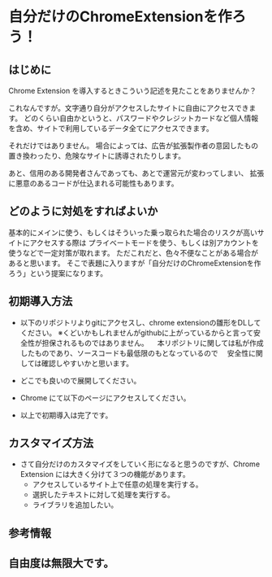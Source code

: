 
# 自分だけのChromeExtensionを作ろう！

## はじめに
Chrome Extension を導入するときこういう記述を見たことをありませんか？

これなんですが。文字通り自分がアクセスしたサイトに自由にアクセスできます。
どのくらい自由かというと、パスワードやクレジットカードなど個人情報を含め、サイトで利用しているデータ全てにアクセスできます。

それだけではありません。
場合によっては、広告が拡張製作者の意図したもの置き換わったり、危険なサイトに誘導されたりします。

あと、信用のある開発者さんであっても、あとで運営元が変わってしまい、
拡張に悪意のあるコードが仕込まれる可能性もあります。

## どのように対処をすればよいか
基本的にメインに使う、もしくはそういった乗っ取られた場合のリスクが高いサイトにアクセスする際は
プライベートモードを使う、もしくは別アカウントを使うなどで一定対策が取れます。
ただこれだと、色々不便なことがある場合があると思います。
そこで表題に入りますが「自分だけのChromeExtensionを作ろう」という提案になります。

## 初期導入方法
- 以下のリポジトリよりgitにアクセスし、chrome extensionの雛形をDLしてください。
※くどいかもしれませんがgithubに上がっているからと言って安全性が担保されるものではありません。
　本リポジトリに関しては私が作成したものであり、ソースコードも最低限のもとなっているので
　安全性に関しては確認しやすいかと思います。

- どこでも良いので展開してください。

- Chrome にて以下のページにアクセスしてください。

- 以上で初期導入は完了です。

## カスタマイズ方法
- さて自分だけのカスタマイズをしていく形になると思うのですが、Chrome Extension には大きく分けて３つの機能があります。
    - アクセスしているサイト上で任意の処理を実行する。
    - 選択したテキストに対して処理を実行する。
    - ライブラリを追加したい。


## 参考情報


## 自由度は無限大です。

